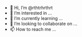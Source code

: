 - 👋 Hi, I’m @rthtrhrthrt
- 👀 I’m interested in ...
- 🌱 I’m currently learning ...
- 💞️ I’m looking to collaborate on ...
- 📫 How to reach me ...

<!---
rthtrhrthrt/rthtrhrthrt is a ✨ special ✨ repository because its `README.md` (this file) appears on your GitHub profile.
You can click the Preview link to take a look at your changes.
--->
